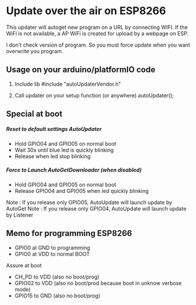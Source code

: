 Update over the air on ESP8266
===

This updater will autoget new program on a URL by connecting WIFI.
If the WiFi is not available, a AP WiFi is created for upload by a webpage on ESP.

I don't check version of program. So you must force update when you want overwrite you program.

Usage on your arduino/platformIO code
---
1. Include lib
#include "autoUpdaterVendor.h"

2. Call updater on your setup function (or anywhere)
autoUpdater();


Special at boot
---

##### Reset to default settings AutoUpdater
  * Hold GPIO04 and GPIO05 on normal boot
  * Wait 30s until blue led is quickly blinking
  * Release when led stop blinking

##### Force to Launch AutoGetDownloader (when disabled)
 * Hold GPIO04 and GPIO05 on normal boot
 * Release GPIO04 and GPIO05 when led quickly blinking

Note : If you release only GPIO05, AutoUpdate will launch update by AutoGet
Note : If you release only GPIO04, AutoUpdate will launch update by Listener


Memo for programming ESP8266
---
  * GPIO0 at GND to programming
  * GPIO0 at VDD to normal BOOT

Assure at boot
  * CH_PD to VDD (also no boot/prog)
  * GPIO02 to VDD (also no boot/prod because boot in unknow verbose mode)
  * GPIO15 to GND (also no boot/prog)

